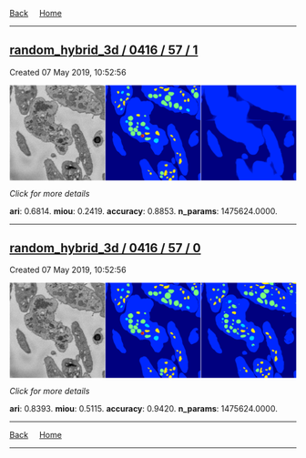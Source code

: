 
[Back](..)&nbsp;&nbsp;&nbsp;&nbsp;&nbsp;[Home](https://leapmanlab.github.io/snapshots)

---

<div class="summary"><a href="1"><h2>random_hybrid_3d / 0416 / 57 / 1</h2></a><p>Created 07 May 2019, 10:52:56
</p><a href="1"><img src="1/media/summary.png" align="center"></a><p>
<i>Click for more details</i>
</p></div>

**ari**: 0.6814. **miou**: 0.2419. **accuracy**: 0.8853. **n_params**: 1475624.0000. 

---

<div class="summary"><a href="0"><h2>random_hybrid_3d / 0416 / 57 / 0</h2></a><p>Created 07 May 2019, 10:52:56
</p><a href="0"><img src="0/media/summary.png" align="center"></a><p>
<i>Click for more details</i>
</p></div>

**ari**: 0.8393. **miou**: 0.5115. **accuracy**: 0.9420. **n_params**: 1475624.0000. 

---

[Back](..)&nbsp;&nbsp;&nbsp;&nbsp;&nbsp;[Home](https://leapmanlab.github.io/snapshots)

---
